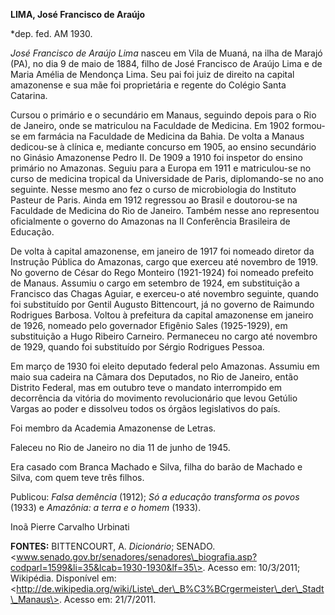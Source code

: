 **LIMA, José Francisco de Araújo**

\*dep. fed. AM 1930.

*José Francisco de Araújo Lima* nasceu em Vila de Muaná, na ilha de
Marajó (PA), no dia 9 de maio de 1884, filho de José Francisco de Araújo
Lima e de Maria Amélia de Mendonça Lima. Seu pai foi juiz de direito na
capital amazonense e sua mãe foi proprietária e regente do Colégio Santa
Catarina.

Cursou o primário e o secundário em Manaus, seguindo depois para o Rio
de Janeiro, onde se matriculou na Faculdade de Medicina. Em 1902
formou-se em farmácia na Faculdade de Medicina da Bahia. De volta a
Manaus dedicou-se à clínica e, mediante concurso em 1905, ao ensino
secundário no Ginásio Amazonense Pedro II. De 1909 a 1910 foi inspetor
do ensino primário no Amazonas. Seguiu para a Europa em 1911 e
matriculou-se no curso de medicina tropical da Universidade de Paris,
diplomando-se no ano seguinte. Nesse mesmo ano fez o curso de
microbiologia do Instituto Pasteur de Paris. Ainda em 1912 regressou ao
Brasil e doutorou-se na Faculdade de Medicina do Rio de Janeiro. Também
nesse ano representou oficialmente o governo do Amazonas na II
Conferência Brasileira de Educação.

De volta à capital amazonense, em janeiro de 1917 foi nomeado diretor da
Instrução Pública do Amazonas, cargo que exerceu até novembro de 1919.
No governo de César do Rego Monteiro (1921-1924) foi nomeado prefeito de
Manaus. Assumiu o cargo em setembro de 1924, em substituição a Francisco
das Chagas Aguiar, e exerceu-o até novembro seguinte, quando foi
substituído por Gentil Augusto Bittencourt, já no governo de Raimundo
Rodrigues Barbosa. Voltou à prefeitura da capital amazonense em janeiro
de 1926, nomeado pelo governador Efigênio Sales (1925-1929), em
substituição a Hugo Ribeiro Carneiro. Permaneceu no cargo até novembro
de 1929, quando foi substituído por Sérgio Rodrigues Pessoa.

Em março de 1930 foi eleito deputado federal pelo Amazonas. Assumiu em
maio sua cadeira na Câmara dos Deputados, no Rio de Janeiro, então
Distrito Federal, mas em outubro teve o mandato interrompido em
decorrência da vitória do movimento revolucionário que levou Getúlio
Vargas ao poder e dissolveu todos os órgãos legislativos do país.

Foi membro da Academia Amazonense de Letras.

Faleceu no Rio de Janeiro no dia 11 de junho de 1945.

Era casado com Branca Machado e Silva, filha do barão de Machado e
Silva, com quem teve três filhos.

Publicou: *Falsa demência* (1912); *Só a educação transforma os povos*
(1933) e *Amazônia: a terra e o homem* (1933).

Inoã Pierre Carvalho Urbinati

**FONTES:** BITTENCOURT, A. *Dicionário*; SENADO.
\<www.senado.gov.br/senadores/senadores\_biografia.asp?codparl=1599&li=35&lcab=1930-1930&lf=35\>.
Acesso em: 10/3/2011; Wikipédia. Disponível em:
\<http://de.wikipedia.org/wiki/Liste\_der\_B%C3%BCrgermeister\_der\_Stadt\_Manaus\>.
Acesso em: 21/7/2011.
